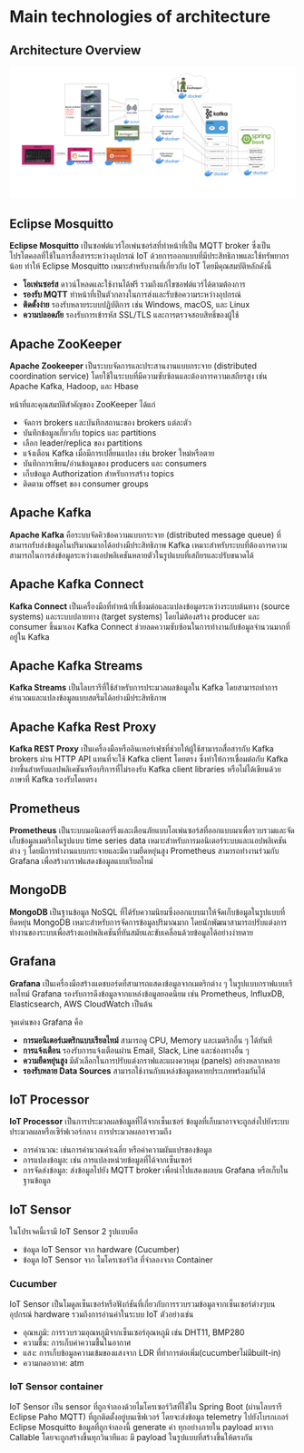 # Main technologies of architecture

## Architecture Overview

![IoT Event Streaming Architecture](images/architecture.png)

## Eclipse Mosquitto

**Eclipse Mosquitto** เป็นซอฟต์แวร์โอเพ่นซอร์สที่ทำหน้าที่เป็น MQTT broker ซึ่งเป็นโปรโตคอลที่ใช้ในการสื่อสารระหว่างอุปกรณ์ IoT ด้วยการออกแบบที่มีประสิทธิภาพและใช้ทรัพยากรน้อย ทำให้ Eclipse Mosquitto เหมาะสำหรับงานที่เกี่ยวกับ IoT โดยมีคุณสมบัติหลักดังนี้
- **โอเพ่นซอร์ส** ดาวน์โหลดและใช้งานได้ฟรี รวมถึงแก้ไขซอฟต์แวร์ได้ตามต้องการ
- **รองรับ MQTT** ทำหน้าที่เป็นตัวกลางในการส่งและรับข้อความระหว่างอุปกรณ์
- **ติดตั้งง่าย** รองรับหลายระบบปฏิบัติการ เช่น Windows, macOS, และ Linux
- **ความปลอดภัย** รองรับการเข้ารหัส SSL/TLS และการตรวจสอบสิทธิ์ของผู้ใช้

## Apache ZooKeeper

**Apache Zookeeper** เป็นระบบจัดการและประสานงานแบบกระจาย (distributed coordination service) โดยใช้ในระบบที่มีความซับซ้อนและต้องการความเสถียรสูง เช่น Apache Kafka, Hadoop, และ Hbase 

หน้าที่และคุณสมบัติสำคัญของ ZooKeeper ได้แก่
- จัดการ brokers และบันทึกสถานะของ brokers แต่ละตัว
- บันทึกข้อมูลเกี่ยวกับ topics และ partitions
- เลือก leader/replica ของ partitions
- แจ้งเตือน Kafka เมื่อมีการเปลี่ยนแปลง เช่น broker ใหม่หรือตาย
- บันทึกการเขียน/อ่านข้อมูลของ producers และ consumers
- เก็บข้อมูล Authorization สำหรับการสร้าง topics
- ติดตาม offset ของ consumer groups

## Apache Kafka

**Apache Kafka** คือระบบจัดคิวข้อความแบบกระจาย (distributed message queue) ที่สามารถรับส่งข้อมูลในปริมาณมากได้อย่างมีประสิทธิภาพ Kafka เหมาะสำหรับระบบที่ต้องการความสามารถในการส่งข้อมูลระหว่างแอปพลิเคชันหลายตัวในรูปแบบที่เสถียรและปรับขนาดได้

## Apache Kafka Connect

**Kafka Connect** เป็นเครื่องมือที่ทำหน้าที่เชื่อมต่อและแปลงข้อมูลระหว่างระบบต้นทาง (source systems) และระบบปลายทาง (target systems) โดยไม่ต้องสร้าง producer และ consumer ขึ้นมาเอง Kafka Connect ช่วยลดความซับซ้อนในการทำงานกับข้อมูลจำนวนมากที่อยู่ใน Kafka

## Apache Kafka Streams

**Kafka Streams** เป็นไลบรารีที่ใช้สำหรับการประมวลผลข้อมูลใน Kafka โดยสามารถทำการคำนวณและแปลงข้อมูลแบบสตรีมได้อย่างมีประสิทธิภาพ

## Apache Kafka Rest Proxy

**Kafka REST Proxy** เป็นเครื่องมือหรืออินเทอร์เฟซที่ช่วยให้ผู้ใช้สามารถสื่อสารกับ Kafka brokers ผ่าน HTTP API แทนที่จะใช้ Kafka client โดยตรง ซึ่งทำให้การเชื่อมต่อกับ Kafka ง่ายขึ้นสำหรับแอปพลิเคชันหรือบริการที่ไม่รองรับ Kafka client libraries หรือไม่ได้เขียนด้วยภาษาที่ Kafka รองรับโดยตรง
## Prometheus

**Prometheus** เป็นระบบมอนิเตอร์ริ่งและเตือนภัยแบบโอเพ่นซอร์สที่ออกแบบมาเพื่อรวบรวมและจัดเก็บข้อมูลเมตริกในรูปแบบ time series data เหมาะสำหรับการมอนิเตอร์ระบบและแอปพลิเคชันต่าง ๆ โดยมีการทำงานแบบกระจายและมีความยืดหยุ่นสูง Prometheus สามารถทำงานร่วมกับ Grafana เพื่อสร้างกราฟแสดงข้อมูลแบบเรียลไทม์

## MongoDB

**MongoDB** เป็นฐานข้อมูล NoSQL ที่ได้รับความนิยมซึ่งออกแบบมาให้จัดเก็บข้อมูลในรูปแบบที่ยืดหยุ่น MongoDB เหมาะสำหรับการจัดการข้อมูลปริมาณมาก โดยนักพัฒนาสามารถปรับแต่งการทำงานของระบบเพื่อสร้างแอปพลิเคชันที่ทันสมัยและขับเคลื่อนด้วยข้อมูลได้อย่างง่ายดาย

## Grafana

**Grafana** เป็นเครื่องมือสร้างแดชบอร์ดที่สามารถแสดงข้อมูลจากเมตริกต่าง ๆ ในรูปแบบกราฟแบบเรียลไทม์ Grafana รองรับการดึงข้อมูลจากแหล่งข้อมูลยอดนิยม เช่น Prometheus, InfluxDB, Elasticsearch, AWS CloudWatch เป็นต้น 

จุดเด่นของ Grafana คือ
- **การมอนิเตอร์เมตริกแบบเรียลไทม์** สามารถดู CPU, Memory และเมตริกอื่น ๆ ได้ทันที
- **การแจ้งเตือน** รองรับการแจ้งเตือนผ่าน Email, Slack, Line และช่องทางอื่น ๆ
- **ความยืดหยุ่นสูง** มีตัวเลือกในการปรับแต่งกราฟและแผงควบคุม (panels) อย่างหลากหลาย
- **รองรับหลาย Data Sources** สามารถใช้งานกับแหล่งข้อมูลหลายประเภทพร้อมกันได้

## IoT Processor

**IoT Processor** เป็นการประมวลผลข้อมูลที่ได้จากเซ็นเซอร์ ข้อมูลที่เก็บมาอาจจะถูกส่งไปยังระบบประมวลผลหรือเซิร์ฟเวอร์กลาง การประมวลผลอาจรวมถึง

- การคำนวณ: เช่นการคำนวณค่าเฉลี่ย หรือค่าความผันแปรของข้อมูล
- การแปลงข้อมูล: เช่น การแปลงหน่วยข้อมูลที่ได้จากเซ็นเซอร์
- การจัดส่งข้อมูล: ส่งข้อมูลไปยัง MQTT broker เพื่อนำไปแสดงผลบน Grafana หรือเก็บในฐานข้อมูล
## IoT Sensor
ในโปรเจคนี้เรามี IoT Sensor 2 รูปแบบคือ 
* ข้อมูล IoT Sensor จาก hardware (Cucumber)
* ข้อมูล IoT Sensor จาก ไมโครเซอร์วิส ที่จำลองจาก Container 
### Cucumber  
IoT Sensor เป็นโมดูลเซ็นเซอร์หรือฟังก์ชันที่เกี่ยวกับการรวบรวมข้อมูลจากเซ็นเซอร์ต่างๆบนอุปกรณ์ hardware รวมถึงการอ่านค่าในระบบ IoT ตัวอย่างเช่น

- อุณหภูมิ: การรวบรวมอุณหภูมิจากเซ็นเซอร์อุณหภูมิ เช่น DHT11, BMP280
- ความชื้น: การเก็บค่าความชื้นในอากาศ
- แสง: การเก็บข้อมูลความเข้มของแสงจาก LDR ที่ทำการต่อเพิ่ม(cucumberไม่มีbuilt-in)
- ความกดอากาศ: atm

### IoT Sensor container
IoT Sensor เป็น sensor ที่ถูกจําลองด้วยไมโครเซอร์วิสที่ใช้ใน Spring Boot (ผ่านไลบรารี Eclipse Paho MQTT) ที่ถูกติดตั้งอยู่บนเซิฟเวอร์ โดยจะส่งข้อมูล telemetry ไปยังโบรกเกอร์ Eclipse Mosquitto ข้อมูลที่ถูกจำลองนี้ generate ค่า ทุกอย่างภายใน payload มาจาก Callable โดยจะถูกสร้างขึ้นทุกวินาทีและ มี payload ในรูปแบบที่สร้างขึ้นให้ตรงกัน

